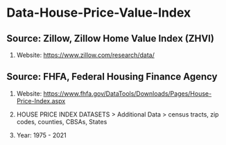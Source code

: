 # Data-House-Price-Value-Index

## Source: Zillow, Zillow Home Value Index (ZHVI)

1. Website: https://www.zillow.com/research/data/





## Source: FHFA, Federal Housing Finance Agency

1. Website: https://www.fhfa.gov/DataTools/Downloads/Pages/House-Price-Index.aspx

2. HOUSE PRICE INDEX DATASETS > Additional Data > census tracts, zip codes, counties, CBSAs, States

3. Year: 1975 - 2021
